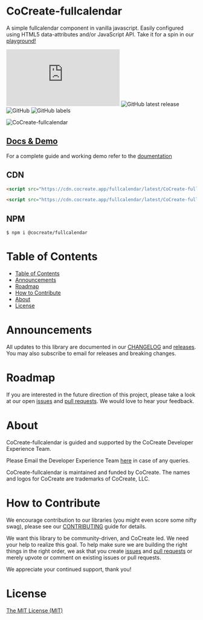 # CoCreate-fullcalendar

A simple fullcalendar component in vanilla javascript. Easily configured using HTML5 data-attributes and/or JavaScript API. Take it for a spin in our [playground!](https://cocreate.app/docs/fullcalendar)

![GitHub file size in bytes](https://img.shields.io/github/size/CoCreate-app/CoCreate-fullcalendar/dist/CoCreate-fullcalendar.min.js?label=minified%20size&style=for-the-badge)
![GitHub latest release](https://img.shields.io/github/v/release/CoCreate-app/CoCreate-fullcalendar?style=for-the-badge)
![GitHub](https://img.shields.io/github/license/CoCreate-app/CoCreate-fullcalendar?style=for-the-badge)
![GitHub labels](https://img.shields.io/github/labels/CoCreate-app/CoCreate-fullcalendar/help%20wanted?style=for-the-badge)

![CoCreate-fullcalendar](https://cdn.cocreate.app/docs/CoCreate-fullcalendar.gif)

## [Docs & Demo](https://cocreate.app/docs/fullcalendar)

For a complete guide and working demo refer to the [doumentation](https://cocreate.app/docs/fullcalendar)

## CDN

```html
<script src="https://cdn.cocreate.app/fullcalendar/latest/CoCreate-fullcalendar.min.js"></script>
```

```html
<script src="https://cdn.cocreate.app/fullcalendar/latest/CoCreate-fullcalendar.min.css"></script>
```

## NPM

```shell
$ npm i @cocreate/fullcalendar
```

# Table of Contents

- [Table of Contents](#table-of-contents)
- [Announcements](#announcements)
- [Roadmap](#roadmap)
- [How to Contribute](#how-to-contribute)
- [About](#about)
- [License](#license)

<a name="announcements"></a>

# Announcements

All updates to this library are documented in our [CHANGELOG](https://github.com/CoCreate-app/CoCreate-fullcalendar/blob/master/CHANGELOG.md) and [releases](https://github.com/CoCreate-app/CoCreate-fullcalendar/releases). You may also subscribe to email for releases and breaking changes.

<a name="roadmap"></a>

# Roadmap

If you are interested in the future direction of this project, please take a look at our open [issues](https://github.com/CoCreate-app/CoCreate-fullcalendar/issues) and [pull requests](https://github.com/CoCreate-app/CoCreate-fullcalendar/pulls). We would love to hear your feedback.

<a name="about"></a>

# About

CoCreate-fullcalendar is guided and supported by the CoCreate Developer Experience Team.

Please Email the Developer Experience Team [here](mailto:develop@cocreate.app) in case of any queries.

CoCreate-fullcalendar is maintained and funded by CoCreate. The names and logos for CoCreate are trademarks of CoCreate, LLC.

<a name="contribute"></a>

# How to Contribute

We encourage contribution to our libraries (you might even score some nifty swag), please see our [CONTRIBUTING](https://github.com/CoCreate-app/CoCreate-fullcalendar/blob/master/CONTRIBUTING.md) guide for details.

We want this library to be community-driven, and CoCreate led. We need your help to realize this goal. To help make sure we are building the right things in the right order, we ask that you create [issues](https://github.com/CoCreate-app/CoCreate-fullcalendar/issues) and [pull requests](https://github.com/CoCreate-app/CoCreate-fullcalendar/pulls) or merely upvote or comment on existing issues or pull requests.

We appreciate your continued support, thank you!

# License

[The MIT License (MIT)](https://github.com/CoCreate-app/CoCreate-fullcalendar/blob/master/LICENSE)

